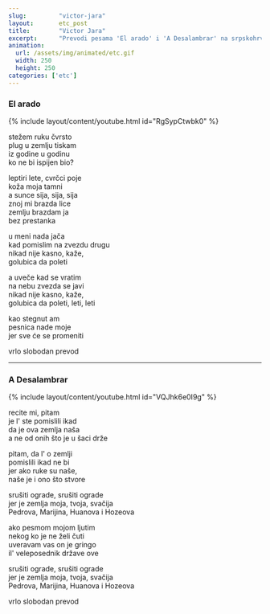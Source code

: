 ```yaml
---
slug:         "victor-jara"
layout:       etc_post
title:        "Victor Jara"
excerpt:      "Prevodi pesama 'El arado' i 'A Desalambrar' na srpskohrvatski"
animation:
  url: /assets/img/animated/etc.gif
  width: 250
  height: 250
categories: ['etc']
---
```


### El arado

{% include layout/content/youtube.html id="RgSypCtwbk0" %}

stežem ruku čvrsto  
plug u zemlju tiskam  
iz godine u godinu  
ko ne bi ispijen bio?  

leptiri lete, cvrčci poje  
koža moja tamni  
a sunce sija, sija, sija  
znoj mi brazda lice  
zemlju brazdam ja  
bez prestanka  

u meni nada jača  
kad pomislim na zvezdu drugu  
nikad nije kasno, kaže,  
golubica da poleti  

a uveče kad se vratim  
na nebu zvezda se javi  
nikad nije kasno, kaže,  
golubica da poleti, leti, leti  

kao stegnut am  
pesnica nade moje  
jer sve će se promeniti  

<span class="caption text-muted pull-right">vrlo slobodan prevod</span>

***

### A Desalambrar

{% include layout/content/youtube.html id="VQJhk6e0I9g" %}

recite mi, pitam  
je l' ste pomislili ikad  
da je ova zemlja naša  
a ne od onih što je u šaci drže  

pitam, da l' o zemlji  
pomislili ikad ne bi  
jer ako ruke su naše,  
naše je i ono što stvore  

srušiti ograde, srušiti ograde  
jer je zemlja moja, tvoja, svačija  
Pedrova, Marijina, Huanova i Hozeova  

ako pesmom mojom ljutim  
nekog ko je ne želi čuti  
uveravam vas on je gringo  
il' veleposednik države ove  

srušiti ograde, srušiti ograde  
jer je zemlja moja, tvoja, svačija  
Pedrova, Marijina, Huanova i Hozeova  

<span class="caption text-muted pull-right">vrlo slobodan prevod</span>